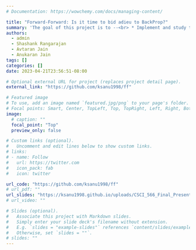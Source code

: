 ```yaml
---
# Documentation: https://wowchemy.com/docs/managing-content/

title: "Forward-Forward: Is it time to bid adieu to BackProp?"
summary: 'The goal of this project is to --<br> * Implement and study the <a href="https://www.cs.toronto.edu/~hinton/FFA13.pdf">Forward-Forward</a> (FF) algorithm proposed by <a href="https://www.cs.toronto.edu/~hinton/">Geoffrey Hinton</a> and compare it with the traditional back-propagation (BackProp) framework<br>* Study the architectural differences of FF and BackProp and explore new architectures<br>* Analyze system performance of FF and BackProp<br><br> This work was done for the course project of CSCI 566: Deep Learning and its Applications, Spring 2023, USC.'
authors:
  - admin
  - Shashank Rangarajan
  - Avtaran Jain
  - Anukaran Jain
tags: []
categories: []
date: 2023-04-21T23:56:51-08:00

# Optional external URL for project (replaces project detail page).
external_link: "https://github.com/ksanu1998/ff"

# Featured image
# To use, add an image named `featured.jpg/png` to your page's folder.
# Focal points: Smart, Center, TopLeft, Top, TopRight, Left, Right, BottomLeft, Bottom, BottomRight.
image:
  # caption: ""
  focal_point: "Top"
  preview_only: false

# Custom links (optional).
#   Uncomment and edit lines below to show custom links.
# links:
# - name: Follow
#   url: https://twitter.com
#   icon_pack: fab
#   icon: twitter

url_code: "https://github.com/ksanu1998/ff"
# url_pdf: ""
url_slides: "https://ksanu1998.github.io/uploads/CSCI_566_Final_Presentation.pdf"
# url_video: ""

# Slides (optional).
#   Associate this project with Markdown slides.
#   Simply enter your slide deck's filename without extension.
#   E.g. `slides = "example-slides"` references `content/slides/example-slides.md`.
#   Otherwise, set `slides = ""`.
# slides: ""
---
```

